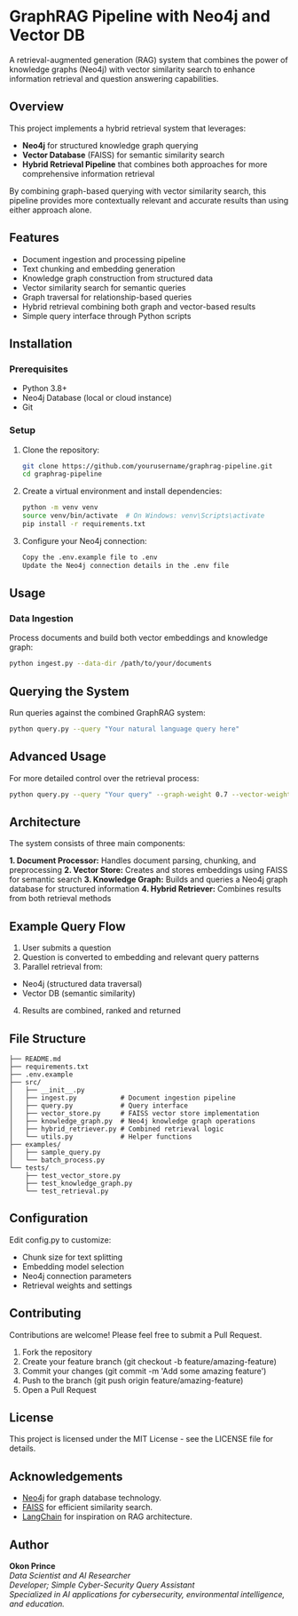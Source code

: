 # GraphRAG Pipeline with Neo4j and Vector DB

A retrieval-augmented generation (RAG) system that combines the power of knowledge graphs (Neo4j) with vector similarity search to enhance information retrieval and question answering capabilities.

## Overview

This project implements a hybrid retrieval system that leverages:
- **Neo4j** for structured knowledge graph querying
- **Vector Database** (FAISS) for semantic similarity search
- **Hybrid Retrieval Pipeline** that combines both approaches for more comprehensive information retrieval

By combining graph-based querying with vector similarity search, this pipeline provides more contextually relevant and accurate results than using either approach alone.

## Features

- Document ingestion and processing pipeline
- Text chunking and embedding generation
- Knowledge graph construction from structured data
- Vector similarity search for semantic queries
- Graph traversal for relationship-based queries
- Hybrid retrieval combining both graph and vector-based results
- Simple query interface through Python scripts

## Installation

### Prerequisites

- Python 3.8+
- Neo4j Database (local or cloud instance)
- Git

### Setup

1. Clone the repository:
   ```bash
   git clone https://github.com/yourusername/graphrag-pipeline.git
   cd graphrag-pipeline
   ```
   
2. Create a virtual environment and install dependencies:
   ```bash
   python -m venv venv
   source venv/bin/activate  # On Windows: venv\Scripts\activate
   pip install -r requirements.txt
   ```

3. Configure your Neo4j connection:
   ```bash
   Copy the .env.example file to .env
   Update the Neo4j connection details in the .env file
   ```
## Usage

### Data Ingestion
Process documents and build both vector embeddings and knowledge graph:
```bash
python ingest.py --data-dir /path/to/your/documents
```
## Querying the System
Run queries against the combined GraphRAG system:
```bash
python query.py --query "Your natural language query here"
```

## Advanced Usage
For more detailed control over the retrieval process:
```bash
python query.py --query "Your query" --graph-weight 0.7 --vector-weight 0.3 --top-k 5
```

##  Architecture
The system consists of three main components:

**1. Document Processor:** Handles document parsing, chunking, and preprocessing
**2. Vector Store:** Creates and stores embeddings using FAISS for semantic search
**3. Knowledge Graph:** Builds and queries a Neo4j graph database for structured information
**4. Hybrid Retriever:** Combines results from both retrieval methods

## Example Query Flow

1. User submits a question
2. Question is converted to embedding and relevant query patterns
3. Parallel retrieval from:

- Neo4j (structured data traversal)
- Vector DB (semantic similarity)


4. Results are combined, ranked and returned

## File Structure
```text
├── README.md
├── requirements.txt
├── .env.example
├── src/
│   ├── __init__.py
│   ├── ingest.py           # Document ingestion pipeline
│   ├── query.py            # Query interface
│   ├── vector_store.py     # FAISS vector store implementation
│   ├── knowledge_graph.py  # Neo4j knowledge graph operations
│   ├── hybrid_retriever.py # Combined retrieval logic
│   └── utils.py            # Helper functions
├── examples/
│   ├── sample_query.py
│   └── batch_process.py
└── tests/
    ├── test_vector_store.py
    ├── test_knowledge_graph.py
    └── test_retrieval.py
```


## Configuration
Edit config.py to customize:

- Chunk size for text splitting
- Embedding model selection
- Neo4j connection parameters
- Retrieval weights and settings


## Contributing
Contributions are welcome! Please feel free to submit a Pull Request.

1. Fork the repository
2. Create your feature branch (git checkout -b feature/amazing-feature)
3. Commit your changes (git commit -m 'Add some amazing feature')
4. Push to the branch (git push origin feature/amazing-feature)
4. Open a Pull Request

## License
This project is licensed under the MIT License - see the LICENSE file for details.

## Acknowledgements
-   [Neo4j](https://neo4j.com/) for graph database technology.
-   [FAISS](https://github.com/facebookresearch/faiss) for efficient similarity search.
-   [LangChain](https://github.com/langchain-ai/langchain) for inspiration on RAG architecture.
    
## Author

**Okon Prince**  
*Data Scientist and AI Researcher  
Developer; Simple Cyber-Security Query Assistant  
Specialized in AI applications for cybersecurity, environmental intelligence, and education.*
